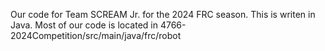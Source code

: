 Our code for Team SCREAM Jr. for the 2024 FRC season. This is writen in Java.
Most of our code is located in 4766-2024Competition/src/main/java/frc/robot

